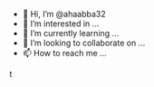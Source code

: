 - 👋 Hi, I’m @ahaabba32
- 👀 I’m interested in ...
- 🌱 I’m currently learning ...
- 💞️ I’m looking to collaborate on ...
- 📫 How to reach me ...

<!---
ahaabba32/ahaabba32 is a ✨ special ✨ repository because its `README.md` (this file) appears on your GitHub profile.
You can click the Preview link to take a look at your changes.
--->t
